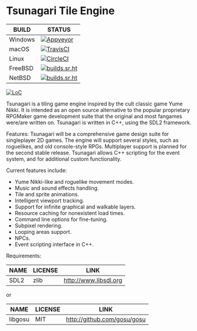 # Tsunagari Tile Engine

| BUILD   | STATUS                                                                                                                                      |
| ------- | ------------------------------------------------------------------------------------------------------------------------------------------- |
| Windows | [![Appveyor](https://ci.appveyor.com/api/projects/status/github/TsunagariEngine/Tsunagari?svg=true)](https://ci.appveyor.com/project/TsunagariEngine/Tsunagari) |
| macOS   | [![TravisCI](https://api.travis-ci.com/TsunagariEngine/Tsunagari.svg)](https://travis-ci.com/TsunagariEngine/Tsunagari)                                         |
| Linux   | [![CircleCI](https://circleci.com/gh/TsunagariEngine/Tsunagari.svg?style=shield)](https://circleci.com/gh/TsunagariEngine/Tsunagari)                            |
| FreeBSD | [![builds.sr.ht](https://builds.sr.ht/~tsunagariengine/tsunagaric/freebsd.yml.svg)](https://builds.sr.ht/~tsunagariengine/tsunagaric/freebsd.yml)                   |
| NetBSD  | [![builds.sr.ht](https://builds.sr.ht/~tsunagariengine/tsunagaric/netbsd.yml.svg)](https://builds.sr.ht/~tsunagariengine/tsunagaric/netbsd.yml)                     |

[![LoC](https://tokei.rs/b1/github/TsunagariEngine/Tsunagari)](https://github.com/XAMPPRocky/tokei)

Tsunagari is a tiling game engine inspired by the cult classic game Yume
Nikki. It is intended as an open source alternative to the popular proprietary
RPGMaker game development suite that the original and most fangames were/are
written on. Tsunagari is written in C++, using the SDL2 framework.

Features:
Tsunagari will be a comprehensive game design suite for singleplayer 2D games.
The engine will support several styles, such as roguelikes, and old
console-style RPGs. Multiplayer support is planned for the second stable
release. Tsunagari allows C++ scripting for the event system, and for
additional custom functionality.

Current features include:
* Yume Nikki-like and roguelike movement modes.
* Music and sound effects handling.
* Tile and sprite animations.
* Intelligent viewport tracking.
* Support for infinite graphical and walkable layers.
* Resource caching for nonexistent load times.
* Command line options for fine-tuning.
* Subpixel rendering.
* Looping areas support.
* NPCs.
* Event scripting interface in C++.

Requirements:

| NAME        | LICENSE     | LINK                   |
| ----------- | ----------- | ---------------------- |
| SDL2        | zlib        | http://www.libsdl.org  |

or

| NAME        | LICENSE     | LINK                         |
| ----------- | ----------- | ---------------------------- |
| libgosu     | MIT         | http://github.com/gosu/gosu  |
